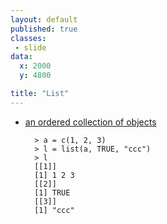 ```yaml
---
layout: default
published: true
classes:
 - slide
data:
  x: 2000
  y: 4800

title: "List"
---
```

* [an ordered collection of objects](http://cran.r-project.org/doc/manuals/R-intro.html#Lists-and-data-frames)

		> a = c(1, 2, 3)
		> l = list(a, TRUE, "ccc")
		> l
		[[1]]
		[1] 1 2 3
		[[2]]
		[1] TRUE
		[[3]]
		[1] "ccc"
